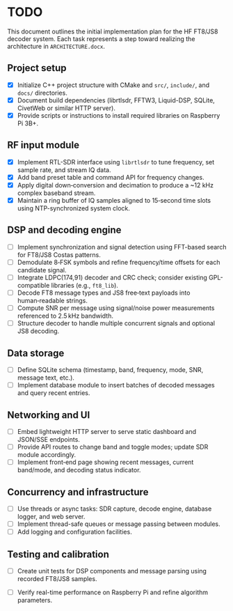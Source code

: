 # TODO

This document outlines the initial implementation plan for the HF FT8/JS8 decoder system.
Each task represents a step toward realizing the architecture in `ARCHITECTURE.docx`.

## Project setup
- [x] Initialize C++ project structure with CMake and `src/`, `include/`, and `docs/` directories.
- [x] Document build dependencies (librtlsdr, FFTW3, Liquid-DSP, SQLite, CivetWeb or similar HTTP server).
- [x] Provide scripts or instructions to install required libraries on Raspberry Pi 3B+.

## RF input module
- [x] Implement RTL-SDR interface using `librtlsdr` to tune frequency, set sample rate, and stream IQ data.
- [x] Add band preset table and command API for frequency changes.
- [x] Apply digital down‑conversion and decimation to produce a ~12 kHz complex baseband stream.
- [x] Maintain a ring buffer of IQ samples aligned to 15‑second time slots using NTP-synchronized system clock.

## DSP and decoding engine
- [ ] Implement synchronization and signal detection using FFT-based search for FT8/JS8 Costas patterns.
- [ ] Demodulate 8‑FSK symbols and refine frequency/time offsets for each candidate signal.
- [ ] Integrate LDPC(174,91) decoder and CRC check; consider existing GPL-compatible libraries (e.g., `ft8_lib`).
- [ ] Decode FT8 message types and JS8 free‑text payloads into human‑readable strings.
- [ ] Compute SNR per message using signal/noise power measurements referenced to 2.5 kHz bandwidth.
- [ ] Structure decoder to handle multiple concurrent signals and optional JS8 decoding.

## Data storage
- [ ] Define SQLite schema (timestamp, band, frequency, mode, SNR, message text, etc.).
- [ ] Implement database module to insert batches of decoded messages and query recent entries.

## Networking and UI
- [ ] Embed lightweight HTTP server to serve static dashboard and JSON/SSE endpoints.
- [ ] Provide API routes to change band and toggle modes; update SDR module accordingly.
- [ ] Implement front‑end page showing recent messages, current band/mode, and decoding status indicator.

## Concurrency and infrastructure
- [ ] Use threads or async tasks: SDR capture, decode engine, database logger, and web server.
- [ ] Implement thread-safe queues or message passing between modules.
- [ ] Add logging and configuration facilities.

## Testing and calibration
- [ ] Create unit tests for DSP components and message parsing using recorded FT8/JS8 samples.
- [ ] Verify real-time performance on Raspberry Pi and refine algorithm parameters.

